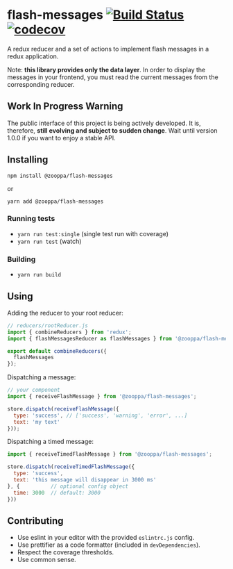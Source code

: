 # flash-messages [![Build Status](https://travis-ci.org/zooppa/flash-messages.svg?branch=master)](https://travis-ci.org/zooppa/flash-messages) [![codecov](https://codecov.io/gh/zooppa/flash-messages/branch/master/graph/badge.svg)](https://codecov.io/gh/zooppa/flash-messages)

A redux reducer and a set of actions to implement flash messages in a redux
application.

Note: **this library provides only the data layer**. In order to display the messages in
your frontend, you must read the current messages from the corresponding
reducer.

## Work In Progress Warning
The public interface of this project is being actively developed. It is,
therefore, **still evolving and subject to sudden change**. Wait until version
1.0.0 if you want to enjoy a stable API.

## Installing
`npm install @zooppa/flash-messages`

or

`yarn add @zooppa/flash-messages`

### Running tests
- `yarn run test:single` (single test run with coverage)
- `yarn run test` (watch)

### Building
- `yarn run build`

## Using
Adding the reducer to your root reducer:
```javascript
// reducers/rootReducer.js
import { combineReducers } from 'redux';
import { flashMessagesReducer as flashMessages } from '@zooppa/flash-messages';

export default combineReducers({
  flashMessages
});
```

Dispatching a message:
```javascript
// your component
import { receiveFlashMessage } from '@zooppa/flash-messages';

store.dispatch(receiveFlashMessage({
  type: 'success', // ['success', 'warning', 'error', ...]
  text: 'my text'
}));
```

Dispatching a timed message:
```javascript
import { receiveTimedFlashMessage } from '@zooppa/flash-messages';

store.dispatch(receiveTimedFlashMessage({
  type: 'success',
  text: 'this message will disappear in 3000 ms'
}, {          // optional config object
  time: 3000  // default: 3000
}))
```

## Contributing
- Use eslint in your editor with the provided `eslintrc.js` config.
- Use prettifier as a code formatter (included in `devDependencies`).
- Respect the coverage thresholds.
- Use common sense.

